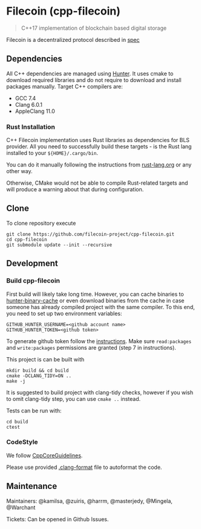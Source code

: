 # Filecoin (cpp-filecoin)  

> C++17 implementation of blockchain based digital storage

Filecoin is a decentralized protocol described in [spec](https://filecoin-project.github.io/specs/)

## Dependencies

All C++ dependencies are managed using [Hunter](hunter.sh).
It uses cmake to download required libraries and do not require to download and install packages manually.
Target C++ compilers are:
* GCC 7.4
* Clang 6.0.1
* AppleClang 11.0

### Rust Installation

C++ Filecoin implementation uses Rust libraries as dependencies for BLS provider.
All you need to successfully build these targets - is the Rust lang installed to your `${HOME}/.cargo/bin`.

You can do it manually following the instructions from [rust-lang.org](https://www.rust-lang.org/tools/install) or any other way.

Otherwise, CMake would not be able to compile Rust-related targets and will produce a warning about that during configuration.

## Clone

To clone repository execute
```
git clone https://github.com/filecoin-project/cpp-filecoin.git
cd cpp-filecoin
git submodule update --init --recursive
```

## Development
### Build cpp-filecoin

First build will likely take long time. However, you can cache binaries to [hunter-binary-cache](https://github.com/soramitsu/hunter-binary-cache) or even download binaries from the cache in case someone has already compiled project with the same compiler. To this end, you need to set up two environment variables:
```
GITHUB_HUNTER_USERNAME=<github account name>
GITHUB_HUNTER_TOKEN=<github token>
```
To generate github token follow the [instructions](https://help.github.com/en/github/authenticating-to-github/creating-a-personal-access-token-for-the-command-line). Make sure `read:packages` and `write:packages` permissions are granted (step 7 in instructions).

This project is can be built with

```
mkdir build && cd build
cmake -DCLANG_TIDY=ON ..
make -j
```

It is suggested to build project with clang-tidy checks, however if you wish to omit clang-tidy step, you can use `cmake ..` instead.

Tests can be run with: 
```
cd build
ctest
```

### CodeStyle

We follow [CppCoreGuidelines](https://github.com/isocpp/CppCoreGuidelines).

Please use provided [.clang-format](.clang-format) file to autoformat the code.  

## Maintenance

Maintainers: @kamilsa, @zuiris, @harrm, @masterjedy, @Mingela, @Warchant

Tickets: Can be opened in Github Issues.
